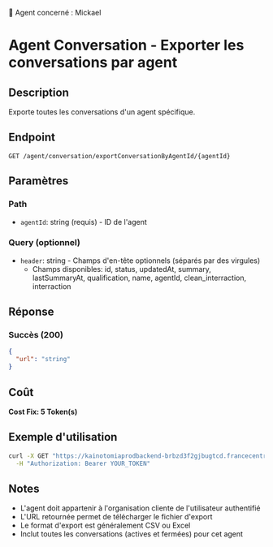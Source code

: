 🧠 Agent concerné : Mickael
# Agent Conversation - Exporter les conversations par agent

## Description
Exporte toutes les conversations d'un agent spécifique.

## Endpoint
```
GET /agent/conversation/exportConversationByAgentId/{agentId}
```

## Paramètres

### Path
- `agentId`: string (requis) - ID de l'agent

### Query (optionnel)
- `header`: string - Champs d'en-tête optionnels (séparés par des virgules)
  - Champs disponibles: id, status, updatedAt, summary, lastSummaryAt, qualification, name, agentId, clean_interraction, interraction

## Réponse

### Succès (200)
```json
{
  "url": "string"
}
```

## Coût
**Cost Fix: 5 Token(s)**

## Exemple d'utilisation

```bash
curl -X GET "https://kainotomiaprodbackend-brbzd3f2gjbugtcd.francecentral-01.azurewebsites.net/agent/conversation/exportConversationByAgentId/agent-id-123?header=id,status,summary,qualification" \
  -H "Authorization: Bearer YOUR_TOKEN"
```

## Notes
- L'agent doit appartenir à l'organisation cliente de l'utilisateur authentifié
- L'URL retournée permet de télécharger le fichier d'export
- Le format d'export est généralement CSV ou Excel
- Inclut toutes les conversations (actives et fermées) pour cet agent 